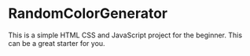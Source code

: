 # RandomColorGenerator
This is a simple HTML CSS and JavaScript project for the beginner. This can be a great starter for you.
